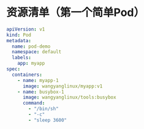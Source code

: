 # 资源清单（第一个简单Pod）

```yaml showLineNumbers title="first pod"
apiVersion: v1
kind: Pod
metadata:
  name: pod-demo
  namespace: default
  labels:
    app: myapp
spec:
  containers:
    - name: myapp-1
      image: wangyanglinux/myapp:v1
    - name: busybox-1
      image: wangyanglinux/tools:busybox
      command:
        - "/bin/sh"
        - "-c"
        - "sleep 3600"
```